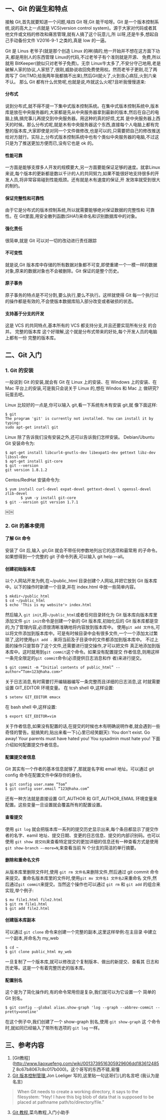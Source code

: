 ## 一、Git 的诞生和特点

接触 Git,首先就要知道一个问题,啥四 Git 呀,Git 能干哈呀。Git 是一个版本控制系统,说的高大上一点就是 VCS(version control system)。源于大家对代码或者其他文件或文档的修改和痛苦管理,就有人搞了这个玩意儿,所 以呀,还是牛多,想起自己手动备份文件 V2016-9-1 之类的,真是 low 的一逼。 

Git 是 Linus 老爷子(就是那个创造 Linux 的神)搞的,他一开始并不想在这方面下功夫,都是用别人的东西管理 Linux的代码,不过老爷子有个准则就是开源、 免费,所以就用 BitKeeper(貌似只对老爷子免费)。无奈 Linux牛太多了,不安分守己地用,老是破解人家的协议,人家怒了,很刚,威胁说收回免费使用权。然而老爷子更刚,花了两周写了 Git(TMD,给我两年我都搞不出来),然后Git就火了,火到丧心病狂,火到六亲不认。
那么 Git 都有什么优势呢,也就是说,咋就这么火呢?且听我慢慢道来:

#### 分布式
说到分布式,就不得不提一下集中式版本控制系统。在集中式版本控制系统中,版本库是放在中央服务器的,大家都是先从中央服务器拿到最新的版本,然后在自己的电脑上搞,搞完事儿再提交到中央服务器。用这种的真的好烦,尤其 是中央服务器上西天的时候。那么分布式呢,就是木有中央服务器这个东西,直接每个人电脑上都有完整的版本库,大家即使是对同一个文件做修改,也是可以的,只需要把自己的修改推送给对方就行。实际上,分布式版本控制系统中也有个类似中央服务器的电脑,不过这只是为了推送更加方便而已,没有它也是 ok 的。

#### 性能可靠
一方面是能够支撑多人开发的规模要大,另一方面要能保证足够的速度。就拿Linux来说,每个版本的更新都是数以千计的人的共同努力,如果不能很好地支持很多的开发人员,将非常容易碰到性能瓶颈。还有就是木有速度的保证,开 发效率就受到很大的制约。

#### 保证完整性和可靠性
由于它是分布式的版本控制系统,所以就需要能够绝对保证数据的完整性和 可靠性。在 Git里面,用安全散列函数(SHA1)来命名和识别数据库中的对象。

#### 强化责任
很简单,就是 Git 可以对一切的改动进行责任跟踪

#### 不可变性
就是说,Git 版本库中存储的所有数据对象都不可变,即使重建一个一模一样的数据对象,原来的数据对象也不会被删除。Git 保证的是整个历史。

#### 原子事务
原子事务的特点是不可分割,要么执行,要么不执行。这样就使得 Git 每一个执行过的操作都是有效的,不会使版本数据库陷入部分改变或者破损的状态。

#### 支持基于分支的开发
这是 VCS 的共同特点,基本所有的 VCS 都支持分支,并且还要实现所有分支 的合并。
完整的版本库
这个好理解,这个就是分布式带来的好处,每个开发人员的电脑上都有一份 完整的版本库。

## 二、Git 入门

### 1. Git 的安装
一般说到 Git 的安装,就会有 Git 在 Linux 上的安装、在 Windows 上的安装、在 Mac 平台上的安装,可是我只会说关于 Linux 的,想在 Windos 和 Mac 上 做研究?玩蛋去吧。

Linux 比较好的一点是,你可以输入 git,看一下系统有木有安装 git,就 像下面这样:
```
$ git
The program 'git' is currently not installed. You can install it by typing:
sudo apt-get install git
```

Linux 除了告诉我们没有安装之外,还可以告诉我们怎样安装。
Debian/Ubuntu Git 安装命令为:
```
$ apt-get install libcurl4-gnutls-dev libexpat1-dev gettext libz-dev libssl-dev
$ apt-get install git-core
$ git --version
git version 1.8.1.2
```

Centos/RedHat 安装命令为:
```
$ yum install curl-devel expat-devel gettext-devel \ openssl-devel zlib-devel
￼￼￼￼￼￼￼$ yum -y install git-core
$ git --version git version 1.7.1
```
￼￼
### 2. Git 的基本使用
#### 了解 Git 命令
安装了 Git 后,输入 git,Git 就会不带任何参数地列出它的选项和最常用 的子命令。如果想得到一个完整的 git 子命令列表,可以输入 git help –-all。

#### 创建初始版本库
以个人网站开发为例,在~/public_html 目录创建个人网站,并把它放到 Git 版本库中。以下的操作时新建一个目录,并在 index.html 中放一些简单内容。

```
$ mkdir~/public_html
$ cd ~/public_html
$ echo 'This is my website'> index.html
```

然后输入 `git init`,将`~/public_html`或者任何目录转化为 Git 版本库向版本库里添加文件
`git init`命令是创建一个新的 Git 版本库,初始化后的 Git 版本库都是空
的,为了管理内容,必须很清晰准确地将内容放到版本库中。
使用`git add 文件名`,可以将文件添加到版本库中。可是有时候目录中会有很多文件,一个一个添加太过繁琐了,这时使用`git add .` 来将当前及子目录中的文件都添加到版本库中。 不过上面的操作只是暂存了这个文件,还需要进行提交操作,才可以把文件
真正地添加到版本库中。这时就用到`git commit`这个命令。如果没有配置提交 作者信息,则用这样一条完全限定的`git commit`命令(必须提供日志消息和作 者)来进行提交。
```
$ git commit -m “Initial contents of public_html” --author=”Tom<123@haha.com>"
```

关于日志消息,有时需要打开编辑器编写一条完整而且详细的日志消息,这 时就需要设置 GIT_EDITOR 环境变量。
在 tcsh shell 中,这样设置:
```
$ setenv GIT_EDITOR emacx
```
在 bash shell 中,这样设置:
```
$ export GIT_EDITOR=vim
```
关于作者信息,如果没有配置的话,在提交的时候也木有明确说明作者,就会遇到一些奇怪的警告。挺搞笑的,贴出来看一下(心里已经笑翻天):
You don't exist. Go away!
Your parents must have hated you!
You sysadmin must hate you!
下面介绍如何配置提交作者信息。

#### 配置提交者信息
Git 其实有一个作者的基本信息就够了,那就是名字和 email 地址。可以通过 git config 命令在配置文件中保存你的身份。

```
$ git config user.name “Tom”
$ git config user.email “123@haha.com”
```

还有一种方法就是直接设置 GIT_AUTHOR 和 GIT_AUTHOR_EMAIL 环境变量来配置。这些变量一旦设置就会覆盖所有的配置设置。

#### 查看提交
使用 `git log` 就会把版本库一系列的提交历史显示出来,每个条目都显示了提交作者的名字、eamil 地址、提交日期、变更的日志信息、提交的内部识别码。也可以使用 `git show 提交码`来查看特定提交的更加详细的信息还有一种查看方式是使用 `git show-branch –-more=N`,来查看当前 N 个分支的简洁的单行摘要。

#### 删除和重命名文件
从版本库里删除文件时,使用 `git rm 文件名`来删除文件,然后通过 git commit 命令来提交。重命名版本库里的文件时,使用`git mv 文件名1 文件名2`来重命名 文件,然后通过`git commit`来提交。当然这个操作也可以通过 `git rm` 和 `git add` 的组合来实现,举个例子:

```
$ mv file1.html file2.html 
$ git rm file1.html
$ git add file2.html
```

#### 创建版本库副本
可以通过 `git clone` 命令来创建一个完整的副本,这里这样举例:在主目录 中建立一个副本,并命名为 my_web
```
$ cd ~
$ git clone public_html my_web
```

一旦复制了一个版本库,就可以修改这个复制版本、做出的新提交、查看其
日志和历史等。这是一个有着完整历史的版本库。

#### 配置别名
这个是为了简化操作的,有的命令常用但是复杂,我们就可以为它设置一个 简单的 Git 别名。
```
$ git config --global alias.show-graph 'log --graph --abbrev-commit -- pretty=oneline'
```

在这个例子中,我们创建了一个 show-graph 别名,使用 `git show-graph` 这 个命令时,就如同已经输入了带所有选项的 `git log` 一样。

## 三、参考内容

1. [Git教程](http://www.liaoxuefeng.com/wiki/0013739516305929606dd1836124857 8c67b8067c8c017b000)。这个哥写的东西不错,易懂
2. [Git 版本控制管理](https://book.douban.com/subject/26341974/),Jon Loeliger 写的,这里贴一句这哥们儿的名言吧 (我认为是名言)

> When Git needs to create a working directory, it says to the filesystem: “Hey! I have this big blob of data that is supposed to be placed at pathname path/to/directory/file.”

3. [Git 教程](http://www.runoob.com/git/git-tutorial.html),菜鸟教程,入门小助手